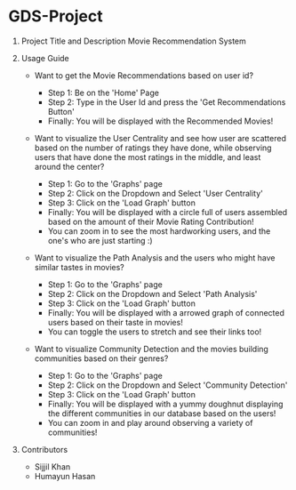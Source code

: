 # GDS-Project

1. Project Title and Description
   Movie Recommendation System

3. Usage Guide
   - Want to get the Movie Recommendations based on user id?
     - Step 1: Be on the 'Home' Page
     - Step 2: Type in the User Id and press the 'Get Recommendations Button'
     - Finally: You will be displayed with the Recommended Movies!


   - Want to visualize the User Centrality and see how user are scattered based on the number of ratings they have done, while observing users that have done the most ratings in the middle, and least around the center?
        - Step 1: Go to the 'Graphs' page
        - Step 2: Click on the Dropdown and Select 'User Centrality'
        - Step 3: Click on the 'Load Graph' button
        - Finally: You will be displayed with a circle full of users assembled based on the amount of their Movie Rating Contribution!
        - You can zoom in to see the most hardworking users, and the one's who are just starting :)


   - Want to visualize the Path Analysis and the users who might have similar tastes in movies?
     - Step 1: Go to the 'Graphs' page
     - Step 2: Click on the Dropdown and Select 'Path Analysis'
     - Step 3: Click on the 'Load Graph' button
     - Finally: You will be displayed with a arrowed graph of connected users based on their taste in movies!
     - You can toggle the users to stretch and see their links too!

   - Want to visualize Community Detection and the movies building communities based on their genres?
     - Step 1: Go to the 'Graphs' page
     - Step 2: Click on the Dropdown and Select 'Community Detection'
     - Step 3: Click on the 'Load Graph' button
     - Finally: You will be displayed with a yummy doughnut displaying the different communities in our database based on the users!
     - You can zoom in and play around observing a variety of communities!


5. Contributors
   - Sijjil Khan
   - Humayun Hasan

